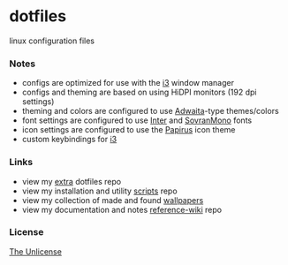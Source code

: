 # dotfiles

linux configuration files

### Notes
- configs are optimized for use with the [i3](https://i3wm.org) window manager
- configs and theming are based on using HiDPI monitors (192 dpi settings)
- theming and colors are configured to use [Adwaita](https://en.wikipedia.org/wiki/Adwaita_(design_language))-type themes/colors
- font settings are configured to use [Inter](https://rsms.me/inter) and [SovranMono](https://github.com/e33io/sovran-fonts/tree/main/SovranMono) fonts
- icon settings are configured to use the [Papirus](https://github.com/PapirusDevelopmentTeam/papirus-icon-theme) icon theme
- custom keybindings for [i3](https://github.com/e33io/reference-wiki/blob/main/keybindings/i3-keybindings.md)

### Links
- view my [extra](https://github.com/e33io/extra) dotfiles repo
- view my installation and utility [scripts](https://github.com/e33io/scripts) repo
- view my collection of made and found [wallpapers](https://i.e33.io/wallpapers)
- view my documentation and notes [reference-wiki](https://github.com/e33io/reference-wiki) repo

### License
[The Unlicense](https://github.com/e33io/dotfiles/blob/main/LICENSE)
